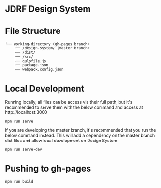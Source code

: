 # JDRF Design System

# File Structure

````
└── working-directory (gh-pages branch)
	├── /design-system/ (master branch)
	├── /dist/
	├── /src/
	├── gulpfile.js
	├── package.json
	└── webpack.config.json
````

# Local Development
Running locally, all files can be access via their full path, but it's recommended to serve them with the below command and access at http://localhost:3000
````
npm run serve
````

If you are developing the master branch, it's recommended that you run the below command instead. This will add a dependency on the master branch dist files and allow local development on Design System
````
npm run serve-dev
````
# Pushing to gh-pages
````
npm run build
````

